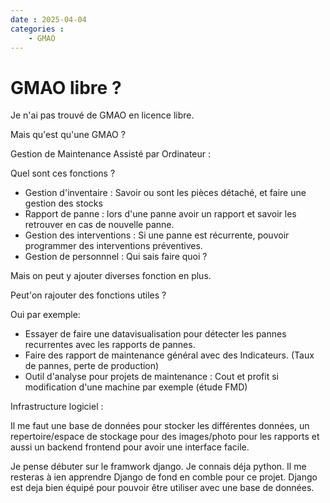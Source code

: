 ```yaml
---
date : 2025-04-04
categories :
    - GMAO
---
```


# GMAO libre ?

Je n'ai pas trouvé de GMAO en licence libre.

Mais qu'est qu'une GMAO ?

Gestion de Maintenance Assisté par Ordinateur :

Quel sont ces fonctions ?

- Gestion d'inventaire : Savoir ou sont les pièces détaché, et faire une gestion des stocks
- Rapport de panne : lors d'une panne avoir un rapport et savoir les retrouver en cas de nouvelle panne.
- Gestion des interventions : Si une panne est récurrente, pouvoir programmer des interventions préventives.
- Gestion de personnnel : Qui sais faire quoi ? 

Mais on peut y ajouter diverses fonction en plus.

Peut'on rajouter des fonctions utiles ?

Oui par exemple: 

- Essayer de faire une datavisualisation pour détecter les pannes recurrentes avec les rapports de pannes.
- Faire des rapport de maintenance général avec des Indicateurs. (Taux de pannes, perte de production)
- Outil d'analyse pour projets de maintenance : Cout et profit si modification d'une machine par exemple (étude FMD)

Infrastructure logiciel :

Il me faut une base de données pour stocker les différentes données, un repertoire/espace de stockage pour des images/photo pour les rapports et aussi un backend frontend pour avoir une interface facile.

Je pense débuter sur le framwork django. Je connais déja python. Il me resteras à ien apprendre Django de fond en comble pour ce projet.
Django est deja bien équipé pour pouvoir être utiliser avec une base de données.
